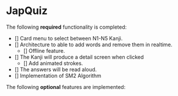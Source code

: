 # JapQuiz


The following **required** functionality is completed:

* [] Card menu to select between N1-N5 Kanji.
* [] Architecture to able to add words and remove them in realtime.
  * [] Offline feature.
* [] The Kanji will produce a detail screen when clicked
  * [] Add animated strokes.
* [] The answers will be read aloud.
* [] Implementation of SM2 Algorithm


The following **optional** features are implemented:
